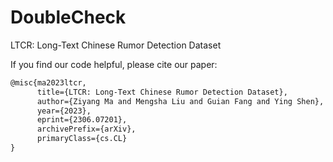 # DoubleCheck
LTCR: Long-Text Chinese Rumor Detection Dataset


If you find our code helpful, please cite our paper:

```latex
@misc{ma2023ltcr,
      title={LTCR: Long-Text Chinese Rumor Detection Dataset}, 
      author={Ziyang Ma and Mengsha Liu and Guian Fang and Ying Shen},
      year={2023},
      eprint={2306.07201},
      archivePrefix={arXiv},
      primaryClass={cs.CL}
}
```
